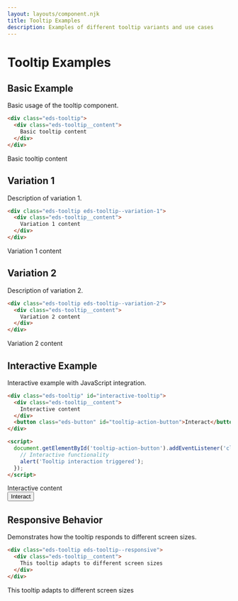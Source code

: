 ```yaml
---
layout: layouts/component.njk
title: Tooltip Examples
description: Examples of different tooltip variants and use cases
---
```


# Tooltip Examples

## Basic Example

Basic usage of the tooltip component.

```html
<div class="eds-tooltip">
  <div class="eds-tooltip__content">
    Basic tooltip content
  </div>
</div>
```

<div class="example-preview">
  <div class="eds-tooltip">
    <div class="eds-tooltip__content">
      Basic tooltip content
    </div>
  </div>
</div>

## Variation 1

Description of variation 1.

```html
<div class="eds-tooltip eds-tooltip--variation-1">
  <div class="eds-tooltip__content">
    Variation 1 content
  </div>
</div>
```

<div class="example-preview">
  <div class="eds-tooltip eds-tooltip--variation-1">
    <div class="eds-tooltip__content">
      Variation 1 content
    </div>
  </div>
</div>

## Variation 2

Description of variation 2.

```html
<div class="eds-tooltip eds-tooltip--variation-2">
  <div class="eds-tooltip__content">
    Variation 2 content
  </div>
</div>
```

<div class="example-preview">
  <div class="eds-tooltip eds-tooltip--variation-2">
    <div class="eds-tooltip__content">
      Variation 2 content
    </div>
  </div>
</div>

## Interactive Example

Interactive example with JavaScript integration.

```html
<div class="eds-tooltip" id="interactive-tooltip">
  <div class="eds-tooltip__content">
    Interactive content
  </div>
  <button class="eds-button" id="tooltip-action-button">Interact</button>
</div>

<script>
  document.getElementById('tooltip-action-button').addEventListener('click', function() {
    // Interactive functionality
    alert('Tooltip interaction triggered');
  });
</script>
```

<div class="example-preview">
  <div class="eds-tooltip" id="interactive-tooltip">
    <div class="eds-tooltip__content">
      Interactive content
    </div>
    <button class="eds-button" id="tooltip-action-button">Interact</button>
  </div>
</div>

## Responsive Behavior

Demonstrates how the tooltip responds to different screen sizes.

```html
<div class="eds-tooltip eds-tooltip--responsive">
  <div class="eds-tooltip__content">
    This tooltip adapts to different screen sizes
  </div>
</div>
```

<div class="example-preview">
  <div class="eds-tooltip eds-tooltip--responsive">
    <div class="eds-tooltip__content">
      This tooltip adapts to different screen sizes
    </div>
  </div>
</div>
